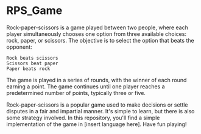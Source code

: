 # RPS_Game


Rock-paper-scissors is a game played between two people, where each player simultaneously chooses one option from three available choices: rock, paper, or scissors. The objective is to select the option that beats the opponent:

    Rock beats scissors
    Scissors beat paper
    Paper beats rock

The game is played in a series of rounds, with the winner of each round earning a point. The game continues until one player reaches a predetermined number of points, typically three or five.

Rock-paper-scissors is a popular game used to make decisions or settle disputes in a fair and impartial manner. It's simple to learn, but there is also some strategy involved. In this repository, you'll find a simple implementation of the game in [insert language here]. Have fun playing!
